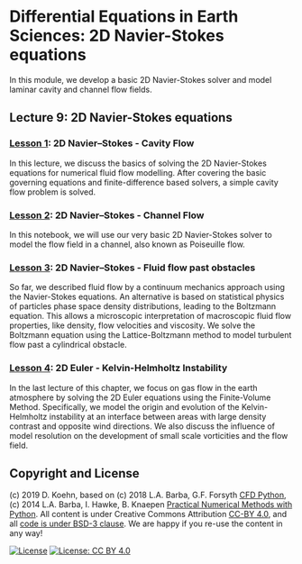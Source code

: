 # Differential Equations in Earth Sciences: 2D Navier-Stokes equations

In this module, we develop a basic 2D Navier-Stokes solver and model laminar cavity and channel flow fields.

## Lecture 9: 2D Navier-Stokes equations

### [Lesson 1](http://nbviewer.ipython.org/urls/github.com/daniel-koehn/Differential-equations-earth-system/tree/master/09_Navier_Stokes_2D/01_2D_Navier-Stokes_Cavity_Flow.ipynb): 2D Navier–Stokes - Cavity Flow
 
In this lecture, we discuss the basics of solving the 2D Navier-Stokes equations for numerical fluid flow modelling. After covering the basic governing 
equations and finite-difference based solvers, a simple cavity flow problem is solved.

### [Lesson 2](http://nbviewer.ipython.org/urls/github.com/daniel-koehn/Differential-equations-earth-system/tree/master/09_Navier_Stokes_2D/02_2D_Navier-Stokes_Channel_Flow.ipynb): 2D Navier–Stokes - Channel Flow

In this notebook, we will use our very basic 2D Navier-Stokes solver to model the flow field in a channel, also known as Poiseuille flow.

### [Lesson 3](http://nbviewer.ipython.org/urls/github.com/daniel-koehn/Differential-equations-earth-system/tree/master/09_Navier_Stokes_2D/03_2D_Navier-Stokes_Flow_past_obstacles.ipynb): 2D Navier–Stokes - Fluid flow past obstacles

So far, we described fluid flow by a continuum mechanics approach using the Navier-Stokes equations. An alternative is based on statistical 
physics of particles phase space density distributions, leading to the Boltzmann equation. This allows a microscopic interpretation of 
macroscopic fluid flow properties, like density, flow velocities and viscosity. We solve the Boltzmann equation using the Lattice-Boltzmann 
method to model turbulent flow past a cylindrical obstacle.

### [Lesson 4](http://nbviewer.ipython.org/urls/github.com/daniel-koehn/Differential-equations-earth-system/tree/master/09_Navier_Stokes_2D/04_2D_Euler_Kelvin_Helmholtz.ipynb): 2D Euler - Kelvin-Helmholtz Instability

In the last lecture of this chapter, we focus on gas flow in the earth atmosphere by solving the 2D Euler equations using the Finite-Volume Method.
Specifically, we model the origin and evolution of the Kelvin-Helmholtz instability at an interface between areas with large density contrast and 
opposite wind directions. We also discuss the influence of model resolution on the development of small scale vorticities and the flow field.

## Copyright and License

(c) 2019 D. Koehn, based on (c) 2018 L.A. Barba, G.F. Forsyth [CFD Python](https://github.com/barbagroup/CFDPython#cfd-python), (c) 2014 L.A. Barba, I. Hawke, B. Knaepen [Practical Numerical Methods with Python](https://github.com/numerical-mooc/numerical-mooc#practical-numerical-methods-with-python).
All content is under Creative Commons Attribution [CC-BY 4.0](https://creativecommons.org/licenses/by/4.0/legalcode.txt), and all [code is under BSD-3 clause](https://github.com/engineersCode/EngComp/blob/master/LICENSE). We are happy if you re-use the content in any way!

[![License](https://img.shields.io/badge/License-BSD%203--Clause-blue.svg)](https://opensource.org/licenses/BSD-3-Clause) [![License: CC BY 4.0](https://img.shields.io/badge/License-CC%20BY%204.0-lightgrey.svg)](https://creativecommons.org/licenses/by/4.0/)

